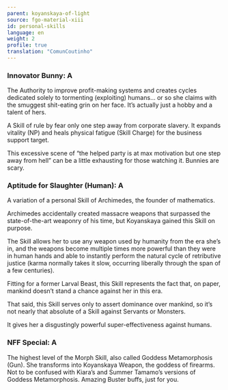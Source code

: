 ```yaml
---
parent: koyanskaya-of-light
source: fgo-material-xiii
id: personal-skills
language: en
weight: 2
profile: true
translation: "ComunCoutinho"
---
```


### Innovator Bunny: A

The Authority to improve profit-making systems and creates cycles dedicated solely to tormenting (exploiting) humans… or so she claims with the smuggest shit-eating grin on her face. It’s actually just a hobby and a talent of hers.

A Skill of rule by fear only one step away from corporate slavery. It expands vitality (NP) and heals physical fatigue (Skill Charge) for the business support target.

This excessive scene of “the helped party is at max motivation but one step away from hell” can be a little exhausting for those watching it. Bunnies are scary.

### Aptitude for Slaughter (Human): A

A variation of a personal Skill of Archimedes, the founder of mathematics.

Archimedes accidentally created massacre weapons that surpassed the state-of-the-art weaponry of his time, but Koyanskaya gained this Skill on purpose.

The Skill allows her to use any weapon used by humanity from the era she’s in, and the weapons become multiple times more powerful than they were in human hands and able to instantly perform the natural cycle of retributive justice (karma normally takes it slow, occurring liberally through the span of a few centuries).

Fitting for a former Larval Beast, this Skill represents the fact that, on paper, mankind doesn’t stand a chance against her in this era.

That said, this Skill serves only to assert dominance over mankind, so it’s not nearly that absolute of a Skill against Servants or Monsters.

It gives her a disgustingly powerful super-effectiveness against humans.

### NFF Special: A

The highest level of the Morph Skill, also called Goddess Metamorphosis (Gun). She transforms into Koyanskaya Weapon, the goddess of firearms. Not to be confused with Kiara’s and Summer Tamamo’s versions of Goddess Metamorphosis. Amazing Buster buffs, just for you.
